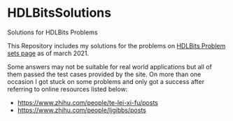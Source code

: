 # HDLBitsSolutions
Solutions for HDLBits Problems

This Repository includes my solutions for the problems on [HDLBits Problem sets page](https://hdlbits.01xz.net/wiki/Problem_sets) as of march 2021.

Some answers may not be suitable for real world applications but all of them passed the test cases provided by the site.
On more than one occasion I got stuck on some problems and only got a success after referring to online resources listed below:
* https://www.zhihu.com/people/te-lei-xi-fu/posts
* https://www.zhihu.com/people/ljgibbs/posts

